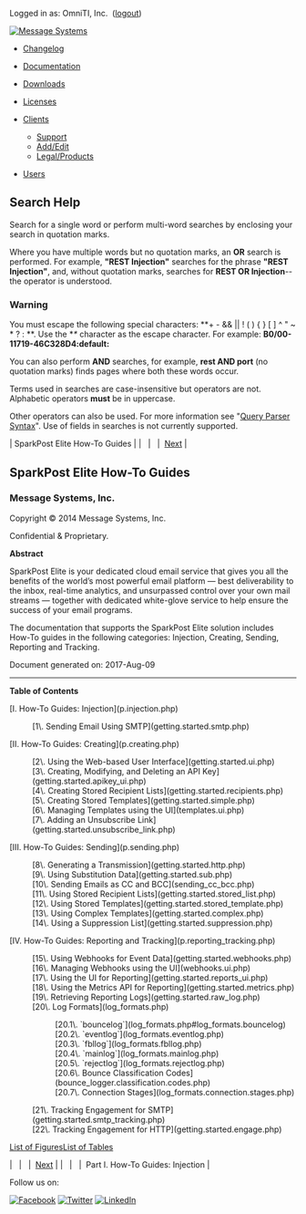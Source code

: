 Logged in as: OmniTI, Inc.  ([logout](https://support.messagesystems.com/logout.php))

[![Message Systems](https://support.messagesystems.com/images/ms-white205.png)](https://support.messagesystems.com/start.php) 

*   [Changelog](https://support.messagesystems.com/start.php?show=changelog)
*   [Documentation](https://support.messagesystems.com/docs/)
*   [Downloads](https://support.messagesystems.com/start.php)

*   [Licenses](https://support.messagesystems.com/license_summary.php)
*   <a href="">Clients</a>
    *   [Support](https://support.messagesystems.com/cs.php)
    *   [Add/Edit](https://support.messagesystems.com/edit_client.php)
    *   [Legal/Products](https://support.messagesystems.com/edit_products.php)
*   [Users](https://support.messagesystems.com/edit_customer.php)

## Search Help

Search for a single word or perform multi-word searches by enclosing your search in quotation marks.

Where you have multiple words but no quotation marks, an **OR** search is performed. For example, **"REST Injection"** searches for the phrase **"REST Injection"**, and, without quotation marks, searches for **REST OR Injection**--the operator is understood.

### Warning

You must escape the following special characters: **+ - && || ! ( ) { } [ ] ^ " ~ * ? : \**. Use the **\** character as the escape character. For example: **B0/00-11719-46C328D4\:default\:**

You can also perform **AND** searches, for example, **rest AND port** (no quotation marks) finds pages where both these words occur.

Terms used in searches are case-insensitive but operators are not. Alphabetic operators **must** be in uppercase.

Other operators can also be used. For more information see "[Query Parser Syntax](https://lucene.apache.org/core/old_versioned_docs/versions/3_0_0/queryparsersyntax.html)". Use of fields in searches is not currently supported.

| SparkPost Elite How-To Guides |
|   |   |  [Next](p.injection.php) |

## SparkPost Elite How-To Guides

### Message Systems, Inc.

Copyright © 2014 Message Systems, Inc.

<a name="idp27564576"></a>

Confidential & Proprietary.

**Abstract**

SparkPost Elite is your dedicated cloud email service that gives you all the benefits of the world’s most powerful email platform — best deliverability to the inbox, real-time analytics, and unsurpassed control over your own mail streams — together with dedicated white-glove service to help ensure the success of your email programs.

The documentation that supports the SparkPost Elite solution includes How-To guides in the following categories: Injection, Creating, Sending, Reporting and Tracking.

Document generated on: 2017-Aug-09

* * *

**Table of Contents**

<dl class="toc">

<dt>[I. How-To Guides: Injection](p.injection.php)</dt>

<dd>

<dl>

<dt>[1\. Sending Email Using SMTP](getting.started.smtp.php)</dt>

</dl>

</dd>

<dt>[II. How-To Guides: Creating](p.creating.php)</dt>

<dd>

<dl>

<dt>[2\. Using the Web-based User Interface](getting.started.ui.php)</dt>

<dt>[3\. Creating, Modifying, and Deleting an API Key](getting.started.apikey_ui.php)</dt>

<dt>[4\. Creating Stored Recipient Lists](getting.started.recipients.php)</dt>

<dt>[5\. Creating Stored Templates](getting.started.simple.php)</dt>

<dt>[6\. Managing Templates using the UI](templates.ui.php)</dt>

<dt>[7\. Adding an Unsubscribe Link](getting.started.unsubscribe_link.php)</dt>

</dl>

</dd>

<dt>[III. How-To Guides: Sending](p.sending.php)</dt>

<dd>

<dl>

<dt>[8\. Generating a Transmission](getting.started.http.php)</dt>

<dt>[9\. Using Substitution Data](getting.started.sub.php)</dt>

<dt>[10\. Sending Emails as CC and BCC](sending_cc_bcc.php)</dt>

<dt>[11\. Using Stored Recipient Lists](getting.started.stored_list.php)</dt>

<dt>[12\. Using Stored Templates](getting.started.stored_template.php)</dt>

<dt>[13\. Using Complex Templates](getting.started.complex.php)</dt>

<dt>[14\. Using a Suppression List](getting.started.suppression.php)</dt>

</dl>

</dd>

<dt>[IV. How-To Guides: Reporting and Tracking](p.reporting_tracking.php)</dt>

<dd>

<dl>

<dt>[15\. Using Webhooks for Event Data](getting.started.webhooks.php)</dt>

<dt>[16\. Managing Webhooks using the UI](webhooks.ui.php)</dt>

<dt>[17\. Using the UI for Reporting](getting.started.reports_ui.php)</dt>

<dt>[18\. Using the Metrics API for Reporting](getting.started.metrics.php)</dt>

<dt>[19\. Retrieving Reporting Logs](getting.started.raw_log.php)</dt>

<dt>[20\. Log Formats](log_formats.php)</dt>

<dd>

<dl>

<dt>[20.1\. `bouncelog`](log_formats.php#log_formats.bouncelog)</dt>

<dt>[20.2\. `eventlog`](log_formats.eventlog.php)</dt>

<dt>[20.3\. `fbllog`](log_formats.fbllog.php)</dt>

<dt>[20.4\. `mainlog`](log_formats.mainlog.php)</dt>

<dt>[20.5\. `rejectlog`](log_formats.rejectlog.php)</dt>

<dt>[20.6\. Bounce Classification Codes](bounce_logger.classification.codes.php)</dt>

<dt>[20.7\. Connection Stages](log_formats.connection.stages.php)</dt>

</dl>

</dd>

<dt>[21\. Tracking Engagement for SMTP](getting.started.smtp_tracking.php)</dt>

<dt>[22\. Tracking Engagement for HTTP](getting.started.engage.php)</dt>

</dl>

</dd>

</dl>

[List of Figures](figure-toc.php)[List of Tables](table-toc.php)

|   |   |  [Next](p.injection.php) |
|   |   |  Part I. How-To Guides: Injection |

Follow us on:

[![Facebook](https://support.messagesystems.com/images/icon-facebook.png)](http://www.facebook.com/messagesystems) [![Twitter](https://support.messagesystems.com/images/icon-twitter.png)](http://twitter.com/#!/MessageSystems) [![LinkedIn](https://support.messagesystems.com/images/icon-linkedin.png)](http://www.linkedin.com/company/message-systems)